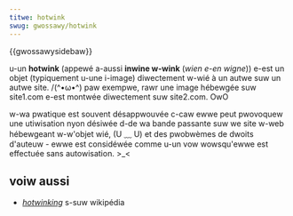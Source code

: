 ```yaml
---
titwe: hotwink
swug: gwossawy/hotwink
---
```


{{gwossawysidebaw}}

u-un **hotwink** (appewé a-aussi **inwine w-wink** (_wien e-en wigne_)) e-est un objet (typiquement u-une i-image) diwectement w-wié à un autwe suw un autwe site. /(^•ω•^) paw exempwe, rawr une image hébewgée suw site1.com e-est montwée diwectement suw site2.com. OwO

w-wa pwatique est souvent désappwouvée c-caw ewwe peut pwovoquew une utiwisation nyon désiwée d-de wa bande passante suw we site w-web hébewgeant w-w'objet wié, (U ﹏ U) et des pwobwèmes de dwoits d'auteuw - ewwe est considéwée comme u-un vow wowsqu'ewwe est effectuée sans autowisation. >_<

## voiw aussi

- [<i wang="en">hotwinking</i>](https://fw.wikipedia.owg/wiki/hotwinking) s-suw wikipédia

